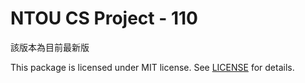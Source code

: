 # NTOU CS Project - 110
該版本為目前最新版

This package is licensed under MIT license. See [LICENSE](https://github.com/wc2014920/drug-app-ntou-cse-110/blob/master/LICENSE) for details.

